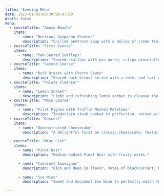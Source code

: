 ```yaml
---
title: 'Evening Menu'
date: 2023-01-01T08:30:00-07:00
draft: false
menu:
  - courseTitle: "Amuse Bouche"
    items:
      - name: "Beetroot Gazpacho Shooter"
        description: "Chilled beetroot soup with a dollop of creme fraiche."
  - courseTitle: "First Course"
    items:
      - name: "Pan-Seared Scallops"
        description: "Seared scallops with pea puree, crispy prosciutto, and balsamic glaze."
  - courseTitle: "Second Course"
    items:
      - name: "Duck Breast with Cherry Sauce"
        description: "Seared duck breast served with a sweet and tart cherry sauce, roasted Brussels sprouts, and potato gratin."
  - courseTitle: "Palate Cleanser"
    items:
      - name: "Lemon Sorbet"
        description: "Light and refreshing lemon sorbet to cleanse the palate before the main course."
  - courseTitle: "Main Course"
    items:
      - name: "Filet Mignon with Truffle Mashed Potatoes"
        description: "Tenderloin steak cooked to perfection, served with creamy truffle mashed potatoes and seasonal vegetables."
  - courseTitle: "Dessert"
    items:
      - name: "Deconstructed Cheesecake"
        description: "A delightful twist on classic cheesecake, featuring a graham cracker crumble base, creamy ricotta filling, and a tart berry compote."

  - courseTitle: "Wine List"
    items:
      - name: "Pinot Noir"
        description: "Medium-bodied Pinot Noir with fruity notes."

      - name: "Cabernet Sauvignon"
        description: "Rich and deep in flavor, notes of blackcurrant, blackberry, plum, cedar and tobacco,"
      
      - name: "Ice Wine"
        description: "Sweet and decadent Ice Wine to perfectly match the sweetness of dessert."

---
```

